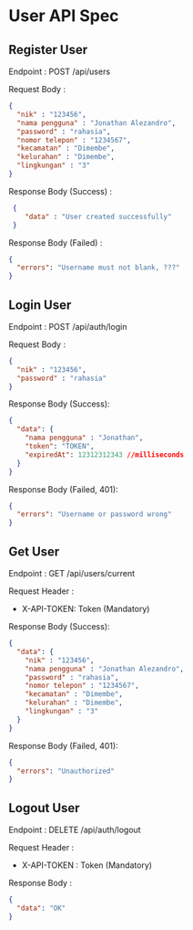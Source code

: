 # User API Spec

## Register User

Endpoint : POST /api/users

Request Body :

```json
{
  "nik" : "123456",
  "nama pengguna" : "Jonathan Alezandro",
  "password" : "rahasia",
  "nomor telepon" : "1234567",
  "kecamatan" : "Dimembe",
  "kelurahan" : "Dimembe",
  "lingkungan" : "3"
}
```

Response Body (Success) :

```json
 {
    "data" : "User created successfully"
 }
```

Response Body (Failed) : 

```json
{
  "errors": "Username must not blank, ???"
}
```

## Login User

Endpoint : POST /api/auth/login

Request Body : 

```json
{
  "nik" : "123456",
  "password" : "rahasia"
}
```

Response Body (Success):
```json
{
  "data": {
    "nama pengguna" : "Jonathan",
    "token": "TOKEN",
    "expiredAt": 12312312343 //milliseconds
  }
}
```

Response Body (Failed, 401):
```json
{
  "errors": "Username or password wrong" 
}
```

## Get User

Endpoint : GET /api/users/current

Request Header :

- X-API-TOKEN: Token (Mandatory)

Response Body (Success):
```json
{
  "data": {
    "nik" : "123456",
    "nama pengguna" : "Jonathan Alezandro",
    "password" : "rahasia",
    "nomor telepon" : "1234567",
    "kecamatan" : "Dimembe",
    "kelurahan" : "Dimembe",
    "lingkungan" : "3"
  }
}
```

Response Body (Failed, 401):
```json
{
  "errors": "Unauthorized" 
}
```

## Logout User

Endpoint : DELETE /api/auth/logout

Request Header :

- X-API-TOKEN : Token (Mandatory)

Response Body :
```json
{
  "data": "OK"
}
```
